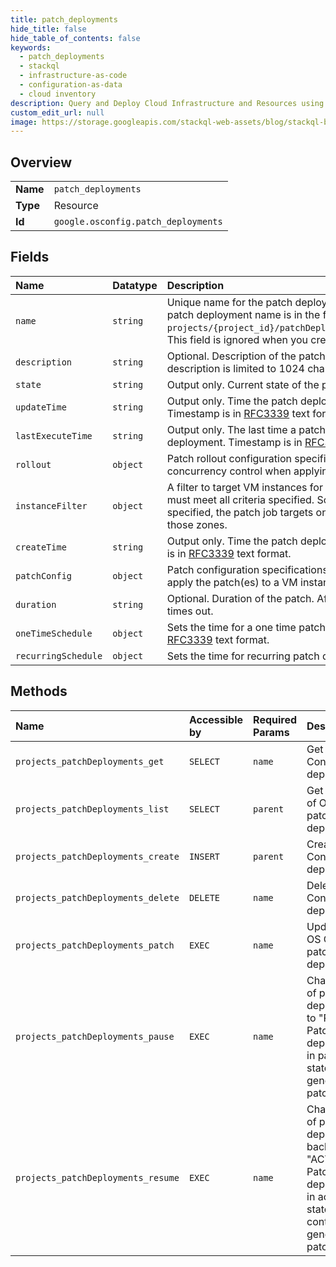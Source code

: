 ```yaml
---
title: patch_deployments
hide_title: false
hide_table_of_contents: false
keywords:
  - patch_deployments
  - stackql
  - infrastructure-as-code
  - configuration-as-data
  - cloud inventory
description: Query and Deploy Cloud Infrastructure and Resources using SQL
custom_edit_url: null
image: https://storage.googleapis.com/stackql-web-assets/blog/stackql-blog-post-featured-image.png
---
```

  
    

## Overview
<table><tbody>
<tr><td><b>Name</b></td><td><code>patch_deployments</code></td></tr>
<tr><td><b>Type</b></td><td>Resource</td></tr>
<tr><td><b>Id</b></td><td><code>google.osconfig.patch_deployments</code></td></tr>
</tbody></table>

## Fields
| Name | Datatype | Description |
|:-----|:---------|:------------|
| `name` | `string` | Unique name for the patch deployment resource in a project. The patch deployment name is in the form: `projects/{project_id}/patchDeployments/{patch_deployment_id}`. This field is ignored when you create a new patch deployment. |
| `description` | `string` | Optional. Description of the patch deployment. Length of the description is limited to 1024 characters. |
| `state` | `string` | Output only. Current state of the patch deployment. |
| `updateTime` | `string` | Output only. Time the patch deployment was last updated. Timestamp is in [RFC3339](https://www.ietf.org/rfc/rfc3339.txt) text format. |
| `lastExecuteTime` | `string` | Output only. The last time a patch job was started by this deployment. Timestamp is in [RFC3339](https://www.ietf.org/rfc/rfc3339.txt) text format. |
| `rollout` | `object` | Patch rollout configuration specifications. Contains details on the concurrency control when applying patch(es) to all targeted VMs. |
| `instanceFilter` | `object` | A filter to target VM instances for patching. The targeted VMs must meet all criteria specified. So if both labels and zones are specified, the patch job targets only VMs with those labels and in those zones. |
| `createTime` | `string` | Output only. Time the patch deployment was created. Timestamp is in [RFC3339](https://www.ietf.org/rfc/rfc3339.txt) text format. |
| `patchConfig` | `object` | Patch configuration specifications. Contains details on how to apply the patch(es) to a VM instance. |
| `duration` | `string` | Optional. Duration of the patch. After the duration ends, the patch times out. |
| `oneTimeSchedule` | `object` | Sets the time for a one time patch deployment. Timestamp is in [RFC3339](https://www.ietf.org/rfc/rfc3339.txt) text format. |
| `recurringSchedule` | `object` | Sets the time for recurring patch deployments. |
## Methods
| Name | Accessible by | Required Params | Description |
|:-----|:--------------|:----------------|:------------|
| `projects_patchDeployments_get` | `SELECT` | `name` | Get an OS Config patch deployment. |
| `projects_patchDeployments_list` | `SELECT` | `parent` | Get a page of OS Config patch deployments. |
| `projects_patchDeployments_create` | `INSERT` | `parent` | Create an OS Config patch deployment. |
| `projects_patchDeployments_delete` | `DELETE` | `name` | Delete an OS Config patch deployment. |
| `projects_patchDeployments_patch` | `EXEC` | `name` | Update an OS Config patch deployment. |
| `projects_patchDeployments_pause` | `EXEC` | `name` | Change state of patch deployment to "PAUSED". Patch deployment in paused state doesn't generate patch jobs. |
| `projects_patchDeployments_resume` | `EXEC` | `name` | Change state of patch deployment back to "ACTIVE". Patch deployment in active state continues to generate patch jobs. |
